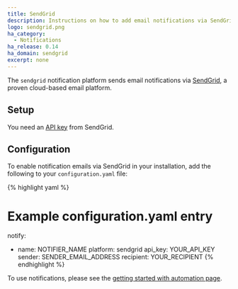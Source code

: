 ```yaml
---
title: SendGrid
description: Instructions on how to add email notifications via SendGrid to Open Peer Power.
logo: sendgrid.png
ha_category:
  - Notifications
ha_release: 0.14
ha_domain: sendgrid
excerpt: none
---
```


The `sendgrid` notification platform sends email notifications via [SendGrid](https://sendgrid.com/), a proven cloud-based email platform.

## Setup

You need an [API key](https://app.sendgrid.com/settings/api_keys) from SendGrid.

## Configuration

To enable notification emails via SendGrid in your installation, add the following to your `configuration.yaml` file:

{% highlight yaml %}
# Example configuration.yaml entry
notify:
  - name: NOTIFIER_NAME
    platform: sendgrid
    api_key: YOUR_API_KEY
    sender: SENDER_EMAIL_ADDRESS
    recipient: YOUR_RECIPIENT
{% endhighlight %}

To use notifications, please see the [getting started with automation page](/getting-started/automation/).
